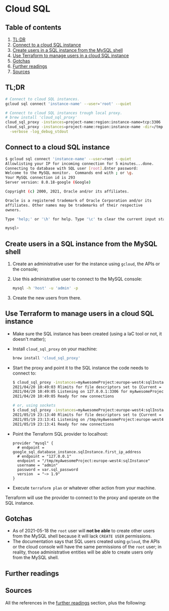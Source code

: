 # Cloud SQL

## Table of contents <!-- omit in toc -->

1. [TL;DR](#tldr)
1. [Connect to a cloud SQL instance](#connect-to-a-cloud-sql-instance)
1. [Create users in a SQL instance from the MySQL shell](#create-users-in-a-sql-instance-from-the-mysql-shell)
1. [Use Terraform to manage users in a cloud SQL instance](#use-terraform-to-manage-users-in-a-cloud-sql-instance)
1. [Gotchas](#gotchas)
1. [Further readings](#further-readings)
1. [Sources](#sources)

## TL;DR

```sh
# Connect to cloud SQL instances.
gcloud sql connect 'instance-name' --user='root' --quiet

# Connect to cloud SQL instances trough local proxy.
# brew install 'cloud_sql_proxy'
cloud_sql_proxy -instances=project-name:region:instance-name=tcp:3306
cloud_sql_proxy -instances=project-name:region:instance-name -dir=/tmp \
  -verbose -log_debug_stdout
```

## Connect to a cloud SQL instance

```sh
$ gcloud sql connect 'instance-name' --user=root --quiet
Allowlisting your IP for incoming connection for 5 minutes...done.
Connecting to database with SQL user [root].Enter password:
Welcome to the MySQL monitor.  Commands end with ; or \g.
Your MySQL connection id is 293
Server version: 8.0.18-google (Google)

Copyright (c) 2000, 2021, Oracle and/or its affiliates.

Oracle is a registered trademark of Oracle Corporation and/or its
affiliates. Other names may be trademarks of their respective
owners.

Type 'help;' or '\h' for help. Type '\c' to clear the current input statement.

mysql>
```

## Create users in a SQL instance from the MySQL shell

1. Create an administrative user for the instance using `gcloud`, the APIs or the console;
1. Use this administrative user to connect to the MySQL console:

   ```sh
   mysql -h 'host' -u 'admin' -p
   ```

1. Create the new users from there.

## Use Terraform to manage users in a cloud SQL instance

- Make sure the SQL instance has been created (using a IaC tool or not, it doesn't matter);
- Install `cloud_sql_proxy` on your machine:

  ```sh
  brew install 'cloud_sql_proxy'
  ```

- Start the proxy and point it to the SQL instance the code needs to connect to:

  ```sh
  $ cloud_sql_proxy -instances=myAwesomeProject:europe-west4:sqlInstance=tcp:3306 -verbose -log_debug_stdout
  2021/04/20 10:49:03 Rlimits for file descriptors set to {Current = 8500, Max = 9223372036854775807}
  2021/04/20 10:49:05 Listening on 127.0.0.1:3306 for myAwesomeProject:europe-west4:sqlInstance
  2021/04/20 10:49:05 Ready for new connections

  # or, using sockets
  $ cloud_sql_proxy -instances=myAwesomeProject:europe-west4:sqlInstance -dir=/tmp -verbose -log_debug_stdout
  2021/05/19 23:13:40 Rlimits for file descriptors set to {Current = 8500, Max = 9223372036854775807}
  2021/05/19 23:13:41 Listening on /tmp/myAwesomeProject:europe-west4:sqlInstance for myAwesomeProject:europe-west4:sqlInstance
  2021/05/19 23:13:41 Ready for new connections
  ```

- Point the Terraform SQL provider to localhost:

  ```hcl
  provider "mysql" {
    # endpoint = google_sql_database_instance.sqlInstance.first_ip_address
    # endpoint = "127.0.0.1"
    endpoint = "/tmp/myAwesomeProject:europe-west4:sqlInstance"
    username = "admin"
    password = var.sql_password
    version  = "~> 1.9"
  }
  ```

- Execute `terraform plan` or whatever other action from your machine.

Terraform will use the provider to connect to the proxy and operate on the SQL instance.

## Gotchas

- As of 2021-05-18 the `root` user will **not be able** to create other users from the MySQL shell because it will lack `CREATE USER` permissions.  
- The documentation says that SQL users created using `gcloud`, the APIs or the cloud console will have the same permissions of the `root` user; in reality, those administrative entities will be able to create users only from the MySQL shell.

## Further readings

## Sources

All the references in the [further readings] section, plus the following:

<!-- project's references -->

<!-- internal references -->
[further readings]: #further-readings

<!-- external references -->
